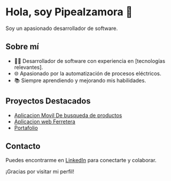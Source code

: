 # Hola, soy Pipealzamora 👋

Soy un apasionado desarrollador de software.

## Sobre mí
- 👨‍💻 Desarrollador de software con experiencia en [tecnologías relevantes].
- 🌐 Apasionado por la automatización de procesos eléctricos.
- 📚 Siempre aprendiendo y mejorando mis habilidades.

## Proyectos Destacados
- [Aplicacion Movil De busqueda de productos](https://github.com/pipealzamora/Aplicacion-Movil-De-busqueda-de-productos)
- [Aplicacion web Ferretera](https://github.com/pipealzamora/Aplicacion-web-Ferretera-)
- [Portafolio](https://github.com/pipealzamora/Portafolio-pipeaalzamora)

## Contacto
Puedes encontrarme en [LinkedIn](https://www.linkedin.com/in/felipe-daniel-aros-alzamora-a2ba59251/) para conectarte y colaborar.

¡Gracias por visitar mi perfil!
